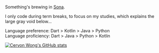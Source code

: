 Something's brewing in [Sona](https://github.com/cervonwong/sona-flutter). 

I only code during term breaks, to focus on my studies, which explains the large gray void below...

Language preference: Dart > Kotlin > Java > Python
<br>
Language proficiency: Dart > Java > Python > Kotlin

[![Cervon Wong's GitHub stats](https://github-readme-stats.vercel.app/api?username=cervonwong&show_icons=true&include_all_commits=true)](https://github.com/cervonwong)
